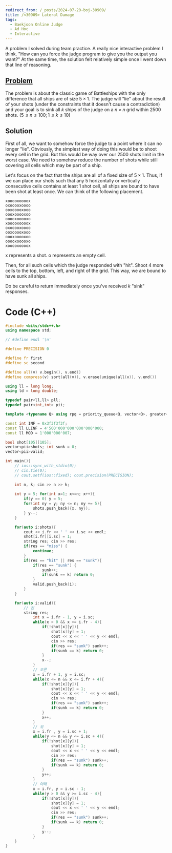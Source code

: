 ```yaml
---
redirect_from: /_posts/2024-07-20-boj-30909/
title: /<30909> Lateral Damage
tags:
  - Baekjoon Online Judge
  - Ad Hoc
  - Interactive
---
```

A problem I solved during team practice. A really nice interactive problem I think. "How can you force the judge program to give you the output you want?" At the same time, the solution felt relatively simple once I went down that line of reasoning.

## [Problem](https://www.acmicpc.net/problem/30909)

The problem is about the classic game of Battleships with the only difference that all ships are of size $5 \times 1$. The judge will "lie" about the result of your shots (under the constraints that it doesn't cause a contradiction) and your goal is to sink all $k$ ships of the judge on a $n \times n$ grid within 2500 shots. $(5 \le n \le 100; 1 \le k \le 10)$

## Solution

First of all, we want to somehow force the judge to a point where it can no longer "lie". Obviously, the simplest way of doing this would be to shoot every cell in the grid. But this would be way over our 2500 shots limit in the worst case. We need to somehow reduce the number of shots while still covering all cells which may be part of a ship.

Let's focus on the fact that the ships are all of a fixed size of $5 \times 1$. Thus, if we can place our shots such that any 5 horizontally or vertically consecutive cells contains at least 1 shot cell, all ships are bound to have been shot at least once. We can think of the following placement.

```
xooooxoooox
oxooooxoooo
ooxooooxooo
oooxooooxoo
ooooxooooxo
xooooxoooox
oxooooxoooo
ooxooooxooo
oooxooooxoo
ooooxooooxo
xooooxoooox
```

x represents a shot. o represents an empty cell.

Then, for all such cells which the judge responded with "hit". Shoot 4 more cells to the top, bottom, left, and right of the grid. This way, we are bound to have sunk all ships.

Do be careful to return immediately once you've received $k$ "sink" responses.

# Code (C++)

```cpp
#include <bits/stdc++.h>
using namespace std;

// #define endl '\n'

#define PRECISION 0

#define fr first
#define sc second

#define all(v) v.begin(), v.end()
#define compress(v) sort(all(v)), v.erase(unique(all(v)), v.end())

using ll = long long;
using ld = long double;

typedef pair<ll,ll> pll;
typedef pair<int,int> pii;

template <typename Q> using rpq = priority_queue<Q, vector<Q>, greater<Q> >; 

const int INF = 0x3f3f3f3f;
const ll LLINF = 4'500'000'000'000'000'000;
const ll MOD = 1'000'000'007;

bool shot[105][105];
vector<pii>shots; int sunk = 0;
vector<pii>valid;

int main(){
    // ios::sync_with_stdio(0);
    // cin.tie(0);
    // cout.setf(ios::fixed); cout.precision(PRECISION);

    int n, k; cin >> n >> k;
    
    int y = 5; for(int x=1; x<=n; x++){
        if(y == 0) y = 5;
        for(int ny = y; ny <= n; ny += 5){
            shots.push_back({x, ny});
        } y--;
    }

    for(auto i:shots){
        cout << i.fr << ' ' << i.sc << endl;
        shot[i.fr][i.sc] = 1;
        string res; cin >> res;
        if(res == "miss") {
            continue;
        }
        if(res == "hit" || res == "sunk"){
            if(res == "sunk") {
                sunk++;
                if(sunk == k) return 0;
            }
            valid.push_back(i);
        }
    }

    for(auto i:valid){
        // 왼
        string res;
            int x = i.fr - 1, y = i.sc;
            while(x > 0 && x >= i.fr - 4){
                if(!shot[x][y]){
                    shot[x][y] = 1;
                    cout << x << ' ' << y << endl;
                    cin >> res;
                    if(res == "sunk") sunk++;
                    if(sunk == k) return 0; 
                }
                x--;
            }
            // 오른  
            x = i.fr + 1, y = i.sc;
            while(x <= n && x <= i.fr + 4){
                if(!shot[x][y]){
                    shot[x][y] = 1;
                    cout << x << ' ' << y << endl;
                    cin >> res;
                    if(res == "sunk") sunk++;
                    if(sunk == k) return 0; 
                }
                x++;
            }
            // 위
            x = i.fr , y = i.sc + 1;
            while(y <= n && y <= i.sc + 4){
                if(!shot[x][y]){
                    shot[x][y] = 1;
                    cout << x << ' ' << y << endl;
                    cin >> res;
                    if(res == "sunk") sunk++;
                    if(sunk == k) return 0; 
                }
                y++;
            }
            // 아래
            x = i.fr, y = i.sc - 1;
            while(y > 0 && y >= i.sc - 4){
                if(!shot[x][y]){
                    shot[x][y] = 1;
                    cout << x << ' ' << y << endl;
                    cin >> res;
                    if(res == "sunk") sunk++;
                    if(sunk == k) return 0; 
                }
                y--;
            }
    }
}
```
